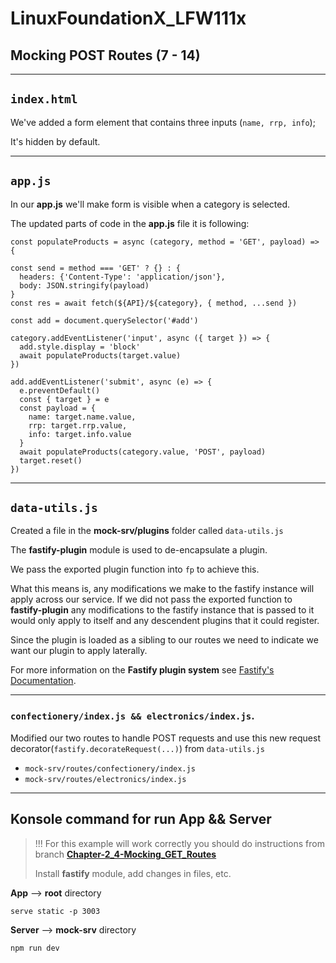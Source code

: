 # LinuxFoundationX_LFW111x

## Mocking POST Routes (7 - 14)
---
## `index.html`
We've added a form element that contains three inputs (`name, rrp, info`);

It's hidden by default.

---
## `app.js`
In our **app.js** we'll make form is visible when a category is selected.

The updated parts of code in the **app.js** file it is following:

```
const populateProducts = async (category, method = 'GET', payload) => {
```

```
const send = method === 'GET' ? {} : {
  headers: {'Content-Type': 'application/json'},
  body: JSON.stringify(payload)
}
const res = await fetch(${API}/${category}, { method, ...send })
```

```
const add = document.querySelector('#add')
```

```
category.addEventListener('input', async ({ target }) => {
  add.style.display = 'block'
  await populateProducts(target.value)
})
```

```
add.addEventListener('submit', async (e) => {
  e.preventDefault()
  const { target } = e
  const payload = {
    name: target.name.value,
    rrp: target.rrp.value,
    info: target.info.value
  }
  await populateProducts(category.value, 'POST', payload)
  target.reset()
})
```
---

## `data-utils.js`

Created a file in the **mock-srv/plugins** folder called `data-utils.js`

The **fastify-plugin** module is used to de-encapsulate a plugin. 

We pass the exported plugin function into `fp` to achieve this. 

What this means is, any modifications we make to the fastify instance will apply across our service. If we did not pass the exported function to **fastify-plugin** any modifications to the fastify instance that is passed to it would only apply to itself and any descendent plugins that it could register. 

Since the plugin is loaded as a sibling to our routes we need to indicate we want our plugin to apply laterally. 

For more information on the **Fastify plugin system** see [Fastify's Documentation](https://www.fastify.io/docs/v3.9.x/Plugins/ " fastify-plugin").

---

### `confectionery/index.js && electronics/index.js`.

Modified our two routes to handle POST requests and use this new request decorator(`fastify.decorateRequest(...)`) from `data-utils.js`

- `mock-srv/routes/confectionery/index.js`
- `mock-srv/routes/electronics/index.js`


---

## Konsole command for run App && Server

> !!! For this example will work correctly you should do instructions from branch [**Chapter-2_4-Mocking_GET_Routes**](https://github.com/MOgorodnik/LinuxFoundationX_LFW111x/tree/Chapter-2_4-Mocking_GET_Routes "Mocking_GET_Routes")
>
> Install **fastify** module, add changes in files, etc.

**App** --> **root** directory
```
serve static -p 3003
```
**Server**  -->  **mock-srv** directory
```
npm run dev
```